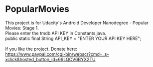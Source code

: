# PopularMovies
This project is for Udacity's Android Developer Nanodegree - Popular Movies: Stage 1.<br>
Please enter the tmdb API KEY in Constants.java. <br>
public static final String API_KEY = "ENTER YOUR API KEY HERE"; <br>
<br>
If you like the project. Donate here: <br>
https://www.paypal.com/cgi-bin/webscr?cmd=_s-xclick&hosted_button_id=69LQCV6BYX2TU
